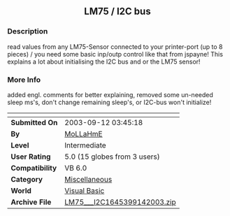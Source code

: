 ﻿<div align="center">

## LM75 / I2C bus


</div>

### Description

read values from any LM75-Sensor connected to your printer-port (up to 8 pieces) / you need some basic inp/outp control like that from jspayne! This explains a lot about initialising the I2C bus and or the LM75 sensor!
 
### More Info
 
added engl. comments for better explaining, removed some un-needed sleep ms's, don't change remaining sleep's, or I2C-bus won't initialize!


<span>             |<span>
---                |---
**Submitted On**   |2003-09-12 03:45:18
**By**             |[MoLLaHmE](https://github.com/Planet-Source-Code/PSCIndex/blob/master/ByAuthor/mollahme.md)
**Level**          |Intermediate
**User Rating**    |5.0 (15 globes from 3 users)
**Compatibility**  |VB 6\.0
**Category**       |[Miscellaneous](https://github.com/Planet-Source-Code/PSCIndex/blob/master/ByCategory/miscellaneous__1-1.md)
**World**          |[Visual Basic](https://github.com/Planet-Source-Code/PSCIndex/blob/master/ByWorld/visual-basic.md)
**Archive File**   |[LM75\_\_\_I2C1645399142003\.zip](https://github.com/Planet-Source-Code/mollahme-lm75-i2c-bus__1-48432/archive/master.zip)








